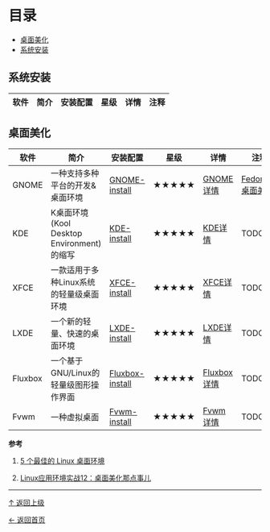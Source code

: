 
# 目录


- [桌面美化](#桌面美化)
- [系统安装](#系统安装)

##  系统安装

|软件|简介|安装配置|星级|详情|注释|
|---|---|---|---|---|---|

##  桌面美化

|软件|简介|安装配置|星级|详情|注释|
|---|---|---|---|---|---|
|GNOME|一种支持多种平台的开发&桌面环境|[GNOME-install](https://github.com/asin929/linux-software/blob/maste/rOperating-System/GNOME/GNOME-install.md)|★★★★★ |[GNOME详情](https://github.com/asin929/linux-software/blob/master/Operating-System/GNOME/GNOME.md) |[Fedora21桌面美化](https://github.com/asin929/linux-software/blob/master/Operating-System/GNOME/Fedora21-Beautification.md)|
|KDE|K桌面环境(Kool Desktop Environment)的缩写|[KDE-install](https://github.com/asin929/linux-software/blob/master/Operating-System/KDE/KDE-install.md)|★★★★★ |[KDE详情](https://github.com/asin929/linux-software/blob/master/Operating-System/KDE/KDE.md) |TODO|
|XFCE|一款适用于多种Linux系统的轻量级桌面环境|[XFCE-install](https://github.com/asin929/linux-software/blob/master/Operating-System/XFCE/XFCE-install.md)|★★★★★ |[XFCE详情](https://github.com/asin929/linux-software/blob/master/Operating-System/XFCE/XFCE.md) |TODO|
|LXDE|一个新的轻量、快速的桌面环境|[LXDE-install](https://github.com/asin929/linux-software/blob/master/Operating-System/LXDE/LXDE-install.md)|★★★★★ |[LXDE详情](https://github.com/asin929/linux-software/blob/master/Operating-System/LXDE/LXDE.md) |TODO|
|Fluxbox|一个基于GNU/Linux的轻量级图形操作界面|[Fluxbox-install](https://github.com/asin929/linux-software/blob/master/Operating-System/Fluxbox/Fluxbox-install.md)|★★★★★ |[Fluxbox详情](https://github.com/asin929/linux-software/blob/master/Operating-System/Fluxbox/Fluxbox.md) |TODO|
|Fvwm|一种虚拟桌面|[Fvwm-install](https://github.com/asin929/linux-software/blob/master/Operating-System/Fvwm/Fvwm-install.md)|★★★★★ |[Fvwm详情](https://github.com/asin929/linux-software/blob/master/Operating-System/Fvwm/Fvwm.md) |TODO|





**参考**

1. [5 个最佳的 Linux 桌面环境](http://www.linuxde.net/2015/07/15668.html)

2. [Linux应用环境实战12：桌面美化那点事儿](http://www.cnblogs.com/youxia/p/linux012.html)


----
[↑ 返回上级](https://github.com/asin929/linux-software)

[← 返回首页](https://github.com/asin929/linux-software)
